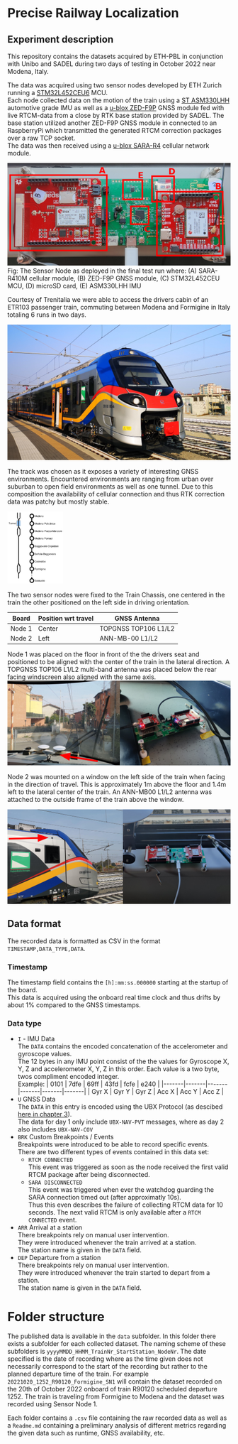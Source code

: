 # Precise Railway Localization
## Experiment description
This repository contains the datasets acquired by ETH-PBL in conjunction with Unibo and SADEL during two days of testing in October 2022 near Modena, Italy.

The data was acquired using two sensor nodes developed by ETH Zurich running a [STM32L452CEU6](https://www.st.com/en/microcontrollers-microprocessors/stm32l452ce.html) MCU.  
Each node collected data on the motion of the train using a [ST ASM330LHH](https://www.st.com/en/mems-and-sensors/asm330lhh.html) automotive grade IMU as well as a [u-blox ZED-F9P](https://www.u-blox.com/en/product/zed-f9p-module) GNSS module fed with live RTCM-data from a close by RTK base station provided by SADEL. The base station utilized another ZED-F9P GNSS module in connected to an RaspberryPi which transmitted the generated RTCM correction packages over a raw TCP socket.   
The data was then received using a [u-blox SARA-R4](https://www.u-blox.com/en/product/sara-r4-series) cellular network module.

![](figs/node_labeled.png)
Fig: The Sensor Node as deployed in the final test run where: (A) SARA-R410M
cellular module, (B) ZED-F9P GNSS module, (C) STM32L452CEU MCU, (D)
microSD card, (E) ASM330LHH IMU


Courtesy of Trenitalia we were able to access the drivers cabin of an ETR103 passenger train, commuting between Modena and Formigine in Italy totaling 6 runs in two days.  

![](figs/modena_train.jpg)

The track was chosen as it exposes a variety of interesting GNSS environments.
Encountered environments are ranging from urban over suburban to open field environments as well as one tunnel.
Due to this composition the availability of cellular connection and thus RTK correction data was patchy but mostly stable.  

<img src="figs/track.png" alt="drawing" width="25%"/>

The two sensor nodes were fixed to the Train Chassis, one centered in the train the other positioned on the left side in driving orientation. 


| Board  | Position wrt travel | GNSS Antenna         | 
|--------|---------------------|----------------------|
| Node 1 | Center              | TOPGNSS TOP106 L1/L2 |
| Node 2 | Left                | ANN-MB-00 L1/L2      | 

Node 1 was placed on the floor in front of the the drivers seat and positioned to be aligned with the center of the train in the lateral direction.
A TOPGNSS TOP106 L1/L2 multi-band antenna was placed below the rear facing windscreen also aligned with the same axis.
![](figs/SN1.png)

Node 2 was mounted on a window on the left side of the train when facing in the direction of travel. This is approximately 1m above the floor and 1.4m left to the lateral center of the train.
An ANN-MB00 L1/L2 antenna was attached to the outside frame of the train above the window.

![](figs/SN2.png)

## Data format

The recorded data is formatted as CSV in the format `TIMESTAMP,DATA_TYPE,DATA`.  

### Timestamp
The timestamp field contains the `[h]:mm:ss.000000` starting at the startup of the board.  
This data is acquired using the onboard real time clock and thus drifts by about 1% compared to the GNSS timestamps.  

### Data type
* `I` - IMU Data  
    The `DATA` contains the encoded concatenation of the accelerometer and gyroscope values.  
    The 12 bytes in any IMU point consist of the the values for Gyroscope X, Y, Z and accelerometer X, Y, Z in this order. Each value is a two byte, twos compliment encoded integer.  
    Example:
    | 0101  | 7dfe  | 69ff  | 43fd  | fcfe  | e240  |
    |-------|-------|-------|-------|-------|-------|
    | Gyr X | Gyr Y | Gyr Z | Acc X | Acc Y | Acc Z |
* `U` GNSS Data  
    The `DATA` in this entry is encoded using the UBX Protocol (as descibed [here in chapter 3](https://content.u-blox.com/sites/default/files/documents/u-blox-F9-HPG-1.32_InterfaceDescription_UBX-22008968.pdf)).  
    The data for day 1 only include `UBX-NAV-PVT` messages, where as day 2 also includes `UBX-NAV-COV`
* `BRK` Custom Breakpoints / Events  
    Breakpoints were introduced to be able to record specific events.  
    There are two different types of events contained in this data set:
    - `RTCM CONNECTED`  
        This event was triggered as soon as the node received the first valid RTCM package
        after being disconnected.
    - `SARA DISCONNECTED`  
        This event was triggered when ever the watchdog guarding the SARA connection timed out (after approximatly 10s).  
        Thus this even describes the failure of collecting RTCM data for 10 seconds. The next valid RTCM is only available after a `RTCM CONNECTED` event. 
* `ARR` Arrival at a station  
    There breakpoints rely on manual user intervention.  
    They were introduced whenever the train arrived at a station.  
    The station name is given in the `DATA` field.
* `DEP` Departure from a station  
    There breakpoints rely on manual user intervention.  
    They were introduced whenever the train started to depart from a station.  
    The station name is given in the `DATA` field.


# Folder structure
The published data is available in the `data` subfolder.
In this folder there exists a subfolder for each collected dataset.
The naming scheme of these subfolders is `yyyyMMDD_HHMM_TrainNr_StartStation_NodeNr`.
The date specified is the date of recording where as the time given does not necessarily correspond to the start of the recording but rather to the planned departure time of the train.
For example `20221020_1252_R90120_Formigine_SN1` will contain the dataset recorded on the 20th of October 2022 onboard of train R90120 scheduled departure 1252. The train is traveling from Formigine to Modena and the dataset was recorded using Sensor Node 1.

Each folder contains a `.csv` file containing the raw recorded data as well as a `Readme.md` containing a preliminary analysis of different metrics regarding the given data such as runtime, GNSS availability, etc. 
